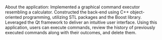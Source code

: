 About the application:
Implemented a graphical command executor resembling a calculator. Constructed the back-end using C++ object-oriented programming, utilizing STL packages and the Boost library. Leveraged the Qt framework to deliver an intuitive user interface. Using this application, users can execute commands, review the history of previously executed commands along with their outcomes, and delete them.
